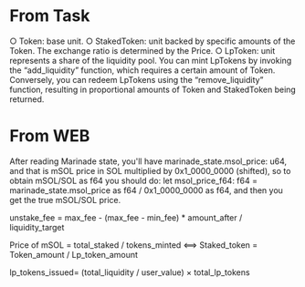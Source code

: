# From Task

○ Token: base unit.
○ StakedToken: unit backed by specific amounts of the Token. The exchange ratio
is determined by the Price.
○ LpToken: unit represents a share of the liquidity pool. You can mint LpTokens by
invoking the “add_liquidity” function, which requires a certain amount of Token.
Conversely, you can redeem LpTokens using the “remove_liquidity” function,
resulting in proportional amounts of Token and StakedToken being returned.

# From WEB

After reading Marinade state, you'll have marinade_state.msol_price: u64, and that is mSOL price in SOL multiplied by 0x1_0000_0000 (shifted), so to obtain mSOL/SOL as f64 you should do: let msol_price_f64: f64 = marinade_state.msol_price as f64 / 0x1_0000_0000 as f64, and then you get the true mSOL/SOL price.

unstake_fee = max_fee - (max_fee - min_fee) \* amount_after / liquidity_target

Price of mSOL = total_staked / tokens_minted <==> Staked_token = Token_amount / Lp_token_amount

lp_tokens_issued= (total_liquidity / user_value) × total_lp_tokens
